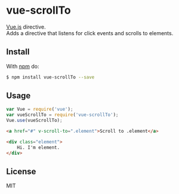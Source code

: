 # vue-scrollTo

[Vue.js](https://github.com/vuejs/vue) directive.  
Adds a directive that listens for click events and scrolls to elements.

## Install

With [npm](http://npmjs.org) do:

```bash
$ npm install vue-scrollTo --save
```

## Usage

```js
var Vue = require('vue');
var vueScrollTo = require('vue-scrollTo');
Vue.use(vueScrollTo);
```

```html
<a href="#" v-scroll-to=".element">Scroll to .element</a>

<div class="element">
    Hi. I'm element.
</div>
```

## License

MIT
